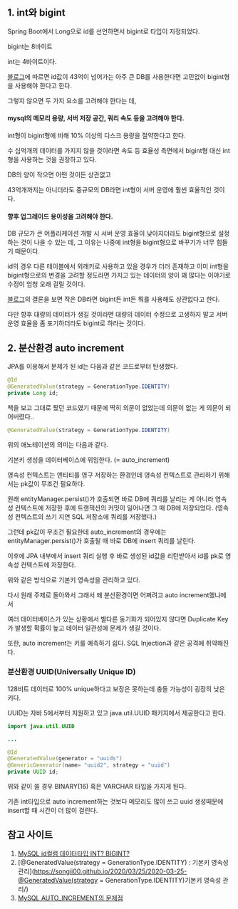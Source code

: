 ## 1. int와 bigint

Spring Boot에서 Long으로 id를 선언하면서 bigint로 타입이 지정되었다.

bigint는 8바이트

int는 4바이트이다.

[블로그](https://dogleg.co.kr/?p=163)에 따르면 id값이 43억이 넘어가는 아주 큰 DB를 사용한다면 고민없이 bigint형을 사용해야 한다고 한다.

그렇지 않으면 두 가지 요소를 고려해야 한다는 데,

#### mysql의 메모리 용량, 서버 저장 공간, 쿼리 속도 등을 고려해야 한다.

int형이 bigint형에 비해 10% 이상의 디스크 용량을 절약한다고 한다.

수 십억개의 데이터를 가지지 않을 것이라면 속도 등 효율성 측면에서 bigint형 대신 int형을 사용하는 것을 권장하고 있다.

DB의 양이 작으면 어떤 것이든 상관없고

43억개까지는 아니더라도 중규모의 DB라면 int형이 서버 운영에 훨씬 효율적인 것이다.

#### 향후 업그레이드 용이성을 고려해야 한다.

DB 규모가 큰 어플리케이션 개발 시 서버 운영 효율이 낮아지더라도 bigint형으로 설정하는 것이 나을 수 있는 데, 그 이유는 나중에 int형을 bigint형으로 바꾸기가 너무 힘들기 때문이다.

id의 경우 다른 테이블에서 외래키로 사용하고 있을 경우가 더러 존재하고 이미 int형을 bigint형으로의 변경을 고려할 정도라면 가지고 있는 데이터의 양이 꽤 많다는 이야기로 수정이 엄청 오래 걸릴 것이다.

[블로그](https://dogleg.co.kr/?p=163)의 결론을 보면 작은 DB라면 bigint든 int든 뭐를 사용해도 상관없다고 한다.

다만 향후 대량의 데이터가 생길 것이라면 대량의 데이터 수정으로 고생하지 말고 서버 운영 효율을 좀 포기하더라도 bigint로 하라는 것이다.

## 2. 분산환경 auto increment

JPA를 이용해서 문제가 된 id는 다음과 같은 코드로부터 탄생했다.

```java
@Id
@GeneratedValue(strategy = GenerationType.IDENTITY)
private Long id;
```

책을 보고 그대로 짰던 코드였기 때문에 딱히 의문이 없었는데 의문이 없는 게 의문이 되어버렸다..

```java
@GeneratedValue(strategy = GenerationType.IDENTITY)
```

위의 애노테이션의 의미는 다음과 같다.

기본키 생성을 데이터베이스에 위임한다. (= auto_increment)

영속성 컨텍스트는 엔티티를 영구 저장하는 환경인데 영속성 컨텍스트로 관리하기 위해서는 pk값이 무조건 필요하다.

원래 entityManager.persist()가 호출되면 바로 DB에 쿼리를 날리는 게 아니라 영속성 컨텍스트에 저장한 후에 트랜잭션의 커밋이 일어나면 그 때 DB에 저장되었다.
(영속성 컨텍스트의 쓰기 지연 SQL 저장소에 쿼리를 저장했다.)

그런데 pk값이 무조건 필요한데 auto_increment의 경우에는 entityManager.persist()가 호출될 때 바로 DB에 insert 쿼리를 날린다.

이후에 JPA 내부에서 insert 쿼리 실행 후 바로 생성된 id값을 리턴받아서 id를 pk로 영속성 컨텍스트에 저장한다.

위와 같은 방식으로 기본키 영속성을 관리하고 있다.

다시 원래 주제로 돌아와서 그래서 왜 분산환경이면 어쩌려고 auto increment했냐에서

여러 데이터베이스가 있는 상황에서 별다른 동기화가 되어있지 않다면 Duplicate Key가 발생할 확률이 높고 데이터 일관성에 문제가 생길 것이다.

또한, auto increment는 키를 예측하기 쉽다. SQL Injection과 같은 공격에 취약해진다.

### 분산환경 UUID(Universally Unique ID)

128비트 데이터로 100% unique하다고 보장은 못하는데 충돌 가능성이 굉장히 낮은 키다.

UUID는 자바 5에서부터 지원하고 있고 java.util.UUID 패키지에서 제공한다고 한다.

```java
import java.util.UUID

...

@Id
@GeneratedValue(generator = "uuids")
@GenericGenerator(name= "uuid2", strategy = "uuid")
private UUID id;
```

위와 같이 쓸 경우 BINARY(16) 혹은 VARCHAR 타입을 가지게 된다.

기존 int타입으로 auto increment하는 것보다 메모리도 많이 쓰고 uuid 생성때문에 insert할 때 시간이 더 많이 걸린다.

## 참고 사이트

1. [MySQL id컬럼 데이터타입 INT? BIGINT?](https://dogleg.co.kr/?p=163)
2. [@GeneratedValue(strategy = GenerationType.IDENTITY) : 기본키 영속성 관리](https://songii00.github.io/2020/03/25/2020-03-25-@GeneratedValue(strategy = GenerationType.IDENTITY)기본키 영속성 관리/)
3. [MySQL AUTO_INCREMENT의 문제점](https://wjdtn7823.tistory.com/59)
